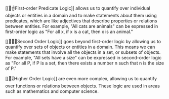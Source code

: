 
[[🧩☝️First-order Predicate Logic]]  allows us to quantify over individual objects or entities in a domain and to make statements about them using predicates, which are like adjectives that describe properties or relations between entities. For example, "All cats are animals" can be expressed in first-order logic as "For all x, if x is a cat, then x is an animal."

[[🧩✌🏼Second Order Logic]] goes beyond first-order logic by allowing us to quantify over sets of objects or entities in a domain. This means we can make statements that involve all the objects in a set, or subsets of objects. For example, "All sets have a size" can be expressed in second-order logic as "For all P, if P is a set, then there exists a number n such that n is the size of P."

[[🧩🎚Higher Order Logic]] are even more complex, allowing us to quantify over functions or relations between objects. These logic are used in areas such as mathematics and computer science.


